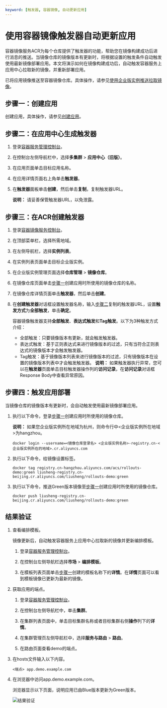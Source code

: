```yaml
---
keyword: [触发器, 容器镜像, 自动更新应用]
---
```


# 使用容器镜像触发器自动更新应用

容器镜像服务ACR为每个仓库提供了触发器的功能，帮助您在镜像构建成功后进行消息的推送。当镜像仓库的镜像版本有更新时，将根据设置的触发条件自动触发使用最新镜像部署应用。本文将演示如何在镜像构建成功后，自动触发容器服务上应用中心拉取新的镜像，并重新部署应用。

已将应用镜像推送至容器镜像仓库。具体操作，请参见[使用企业版实例推送拉取镜像]()。

## 步骤一：创建应用

创建应用，具体操作，请参见[创建应用](/intl.zh-CN/Kubernetes集群用户指南/应用中心（旧版）/应用管理/创建应用.md)。

## 步骤二：在应用中心生成触发器

1.  登录[容器服务管理控制台](https://cs.console.aliyun.com)。

2.  在控制台左侧导航栏中，选择**多集群** \> **应用中心（旧版）**。

3.  在应用页面单击目标应用名称。

4.  在应用详情页面右上角单击**触发器**。

5.  在**触发器**面板单击**创建**，然后单击**复制**，复制触发器URL。

    **说明：** 请妥善保管触发器URL，以免泄露。


## 步骤三：在ACR创建触发器

1.  登录[容器镜像服务控制台](https://cr.console.aliyun.com)。

2.  在顶部菜单栏，选择所需地域。

3.  在左侧导航栏，选择**实例列表**。

4.  在实例列表页面单击目标企业版实例。

5.  在企业版实例管理页面选择**仓库管理** \> **镜像仓库**。

6.  在镜像仓库页面单击[步骤一](#section_nmr_hga_zoo)创建应用时所使用的镜像仓库的名称。

7.  在镜像仓库详情页面单击**触发器**，然后单击**创建**。

8.  在**创建触发器**对话框设置触发器名称，输入[步骤二](#section_gc6_cw8_7r0)复制的触发器URL，设置**触发方式**为**全部触发**，单击**确定**。

    容器镜像触发器支持**全部触发**、**表达式触发**和**Tag触发**。以下为3种触发方式介绍：

    -   全部触发：只要镜像版本有更新，就会触发触发器。
    -   表达式触发：基于正则表达式来进行镜像版本的过滤，只有当符合正则表达式的镜像版本才会触发触发器。
    -   Tag触发：基于镜像版本列表来进行镜像版本的过滤，只有镜像版本在设置的镜像版本列表中才会触发触发器。
    **说明：** 如果触发器执行异常，您可以在**触发器**页面单击目标触发器操作列的**访问记录**，在**访问记录**对话框Response Body中查看异常原因。


## 步骤四：触发应用部署

当镜像仓库的镜像版本有更新时，会自动触发使用最新镜像部署应用。

1.  执行以下命令，登录[步骤一](#section_nmr_hga_zoo)创建应用时所使用的镜像仓库。

    **说明：** 如果您企业版实例所在地域为杭州，则命令行中<企业版实例所在地域\>为hangzhou。

    ```
    docker login --username=<镜像仓库登录名> <企业版实例名称>-registry.cn-<企业版实例所在的地域>.cr.aliyuncs.com
    ```

2.  执行以下命令，给镜像设置标签。

    ```
    docker tag registry.cn-hangzhou.aliyuncs.com/acs/rollouts-demo:green liusheng-registry.cn-beijing.cr.aliyuncs.com/liusheng/rollouts-demo:green
    ```

3.  执行以下命令，推送Green版本镜像至[步骤一](#section_nmr_hga_zoo)创建应用时所使用的镜像仓库。

    ```
    docker push liusheng-registry.cn-beijing.cr.aliyuncs.com/liusheng/rollouts-demo:green
    ```


## 结果验证

1.  查看编排模板。

    镜像更新后，自动触发容器服务上应用中心拉取新的镜像并更新编排模板。

    1.  登录[容器服务管理控制台](https://cs.console.aliyun.com)。

    2.  在控制台左侧导航栏选择**市场** \> **编排模板**。

    3.  在模板列表页面单击[步骤一](#section_nmr_hga_zoo)创建的模板名称下的**详情**。在**详情**页面可以看到模板镜像已更新为最新的镜像。

2.  获取应用的端点。

    1.  登录[容器服务管理控制台](https://cs.console.aliyun.com)。

    2.  在控制台左侧导航栏中，单击**集群**。

    3.  在集群列表页面中，单击目标集群名称或者目标集群右侧**操作**列下的**详情**。

    4.  在集群管理页左侧导航栏中，选择**服务与路由** \> **路由**。

    5.  在路由页面查看demo的端点。

3.  在hosts文件输入以下内容。

    ```
    <端点> app.demo.example.com 
    ```

4.  在浏览器中访问app.demo.example.com。

    浏览器显示以下页面，说明应用已由Blue版本更新为Green版本。

    ![结果验证](https://static-aliyun-doc.oss-accelerate.aliyuncs.com/assets/img/zh-CN/6502548161/p263738.png)


